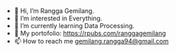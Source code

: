 - 👋 Hi, I’m Rangga Gemilang.
- 👀 I’m interested in Everything.
- 🌱 I’m currently learning Data Processing.
- 💞️ My portofolio: https://rpubs.com/ranggagemilang
- 📫 How to reach me gemilang.rangga94@gmail.com

<!---
RanggaGemilang/RanggaGemilang is a ✨ special ✨ repository because its `README.md` (this file) appears on your GitHub profile.
You can click the Preview link to take a look at your changes.
--->
